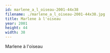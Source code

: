 ```yaml
---
id: marlene_a_l_oiseau-2001-44x38
filename: ./marlene_a_l_oiseau-2001-44x38.jpg
title: Marlene à l'oiseau
year: 2001
height: 44
width: 38
---
```


Marlene à l'oiseau
